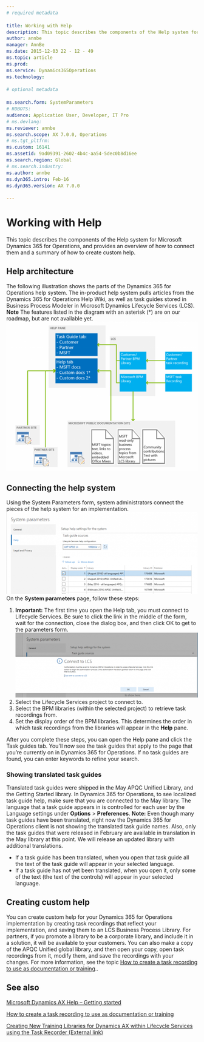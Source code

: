 ```yaml
---
# required metadata

title: Working with Help
description: This topic describes the components of the Help system for Microsoft Dynamics 365 for Operations, and provides an overview of how to connect them and a summary of how to create custom help. 
author: annbe
manager: AnnBe
ms.date: 2015-12-03 22 - 12 - 49
ms.topic: article
ms.prod: 
ms.service: Dynamics365Operations
ms.technology: 

# optional metadata

ms.search.form: SystemParameters
# ROBOTS: 
audience: Application User, Developer, IT Pro
# ms.devlang: 
ms.reviewer: annbe
ms.search.scope: AX 7.0.0, Operations
# ms.tgt_pltfrm: 
ms.custom: 16141
ms.assetid: 9ad09391-2602-4b4c-aa54-5dec0b8d16ee
ms.search.region: Global
# ms.search.industry: 
ms.author: annbe
ms.dyn365.intro: Feb-16
ms.dyn365.version: AX 7.0.0

---
```


# Working with Help

This topic describes the components of the Help system for Microsoft Dynamics 365 for Operations, and provides an overview of how to connect them and a summary of how to create custom help. 

Help architecture
-----------------

The following illustration shows the parts of the Dynamics 365 for Operations help system. The in-product help system pulls articles from the Dynamics 365 for Operations Help Wiki, as well as task guides stored in Business Process Modeler in Microsoft Dynamics Lifecycle Services (LCS). **Note** The features listed in the diagram with an asterisk (\*) are on our roadmap, but are not available yet. [![Help architecture](./media/help-architecture-1024x800.png)](./media/help-architecture.png)

## Connecting the help system
Using the System Parameters form, system administrators connect the pieces of the help system for an implementation. [![System Parameters form with Help settings](./media/system-parameters_ops-1024x437.png)](./media/system-parameters_ops.png) On the **System parameters** page, follow these steps:

1.  **Important:** The first time you open the Help tab, you must connect to Lifecycle Services. Be sure to click the link in the middle of the form, wait for the connection, close the dialog box, and then click OK to get to the parameters form.[![Connect to LCS](./media/connect-to-lcs-crop-1024x365.png "Connect to LCS")](./media/connect-to-lcs-crop.png)
2.  Select the Lifecycle Services project to connect to.
3.  Select the BPM libraries (within the selected project) to retrieve task recordings from.
4.  Set the display order of the BPM libraries. This determines the order in which task recordings from the libraries will appear in the **Help** pane.

After you complete these steps, you can open the Help pane and click the Task guides tab. You'll now see the task guides that apply to the page that you’re currently on in Dynamics 365 for Operations. If no task guides are found, you can enter keywords to refine your search.

### Showing translated task guides

Translated task guides were shipped in the May APQC Unified Library, and the Getting Started library. In Dynamics 365 for Operations, to see localized task guide help, make sure that you are connected to the May library. The language that a task guide appears in is controlled for each user by the Language settings under **Options** &gt; **Preferences**. **Note:** Even though many task guides have been translated, right now the Dynamics 365 for Operations client is not showing the translated task guide names. Also, only the task guides that were released in February are available in translation in the May library at this point. We will release an updated library with additional translations.

-   If a task guide has been translated, when you open that task guide all the text of the task guide will appear in your selected language.
-   If a task guide has not yet been translated, when you open it, only some of the text (the text of the controls) will appear in your selected language.

## Creating custom help
You can create custom help for your Dynamics 365 for Operations implementation by creating task recordings that reflect your implementation, and saving them to an LCS Business Process Library. For partners, if you promote a library to be a corporate library, and include it in a solution, it will be available to your customers. You can also make a copy of the APQC Unified global library, and then open your copy, open task recordings from it, modify them, and save the recordings with your changes. For more information, see the topic [How to create a task recording to use as documentation or training](task-recorder.md)..

See also
--------

[Microsoft Dynamics AX Help – Getting started](help-get-started.md)

[How to create a task recording to use as documentation or training](task-recorder.md)

[Creating New Training Libraries for Dynamics AX within Lifecycle Services using the Task Recorder (External link)](https://docs.com/mufife/163372c6-f366-4c5a-94fa-93e2c25f878a/creating-new-training-libraries-for-dynamics-ax)

